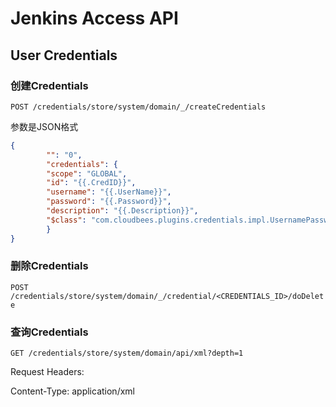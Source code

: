 # Jenkins Access API
## User Credentials
### 创建Credentials

`POST /credentials/store/system/domain/_/createCredentials`

参数是JSON格式

``` json
{
		"": "0",
		"credentials": {
		"scope": "GLOBAL",
		"id": "{{.CredID}}",
		"username": "{{.UserName}}",
		"password": "{{.Password}}",
		"description": "{{.Description}}",
		"$class": "com.cloudbees.plugins.credentials.impl.UsernamePasswordCredentialsImpl"
		}
}
```

### 删除Credentials

`POST /credentials/store/system/domain/_/credential/<CREDENTIALS_ID>/doDelete`


### 查询Credentials

`GET /credentials/store/system/domain/api/xml?depth=1`

Request Headers:

Content-Type: application/xml
